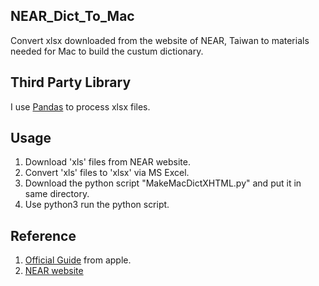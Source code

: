 ## NEAR_Dict_To_Mac
 Convert xlsx downloaded from the website of NEAR, Taiwan to materials needed for Mac to build the custum dictionary.
## Third Party Library
 I use [Pandas](http://pandas.pydata.org/) to process xlsx files.
## Usage
 1. Download 'xls' files from NEAR website.
 2. Convert 'xls' files to 'xlsx' via MS Excel.
 3. Download the python script "MakeMacDictXHTML.py" and put it in same directory.
 4. Use python3  run the python script.
## Reference
 1. [Official Guide](https://developer.apple.com/library/content/documentation/UserExperience/Conceptual/DictionaryServicesProgGuide/Introduction/Introduction.html) from apple.
 2. [NEAR website](http://terms.naer.edu.tw/)
